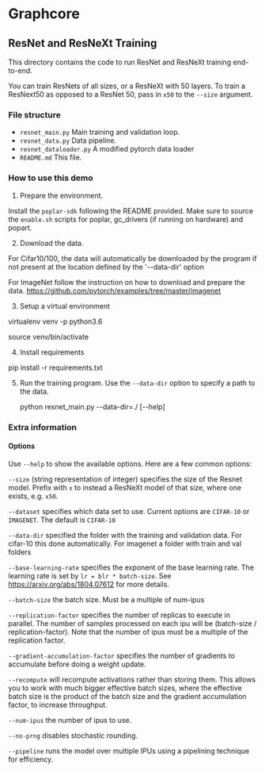 # Graphcore

## ResNet and ResNeXt Training

This directory contains the code to run ResNet and ResNeXt training end-to-end.

You can train ResNets of all sizes, or a ResNeXt with 50 layers.
To train a ResNext50 as opposed to a ResNet 50, pass in `x50` to the `--size` argument. 

### File structure

* `resnet_main.py` Main training and validation loop.
* `resnet_data.py` Data pipeline.
* `resnet_dataloader.py` A modified pytorch data loader
* `README.md` This file.

### How to use this demo

1) Prepare the environment.

  Install the `poplar-sdk` following the README provided. Make sure to source the `enable.sh`
  scripts for poplar, gc_drivers (if running on hardware) and popart.

2) Download the data.

  For Cifar10/100, the data will automatically be downloaded by the program if not present at
  the location defined by the '--data-dir' option

  For ImageNet follow the instruction on how to download and prepare the data. 
  <https://github.com/pytorch/examples/tree/master/imagenet>

3) Setup a virtual environment

  virtualenv venv -p python3.6

  source venv/bin/activate

4) Install requirements

  pip install -r requirements.txt

5) Run the training program. Use the `--data-dir` option to specify a path to
   the data.

    python resnet_main.py --data-dir=./ [--help]


### Extra information

#### Options


Use `--help` to show the available options. Here are a few common options:

`--size` (string representation of integer) specifies the size of the Resnet model. Prefix with `x` to instead a
 ResNeXt model of that size, where one exists, e.g. `x50`.

`--dataset` specifies which data set to use. Current options are `CIFAR-10` 
or `IMAGENET`. The default is `CIFAR-10` 

`--data-dir` specified the folder with the training and validation data. For 
cifar-10 this done automatically. For imagenet a folder with train and val 
folders

`--base-learning-rate` specifies the exponent of the base learning rate.
The learning rate is set by `lr = blr * batch-size`.
See <https://arxiv.org/abs/1804.07612> for more details.

`--batch-size` the batch size. Must be a multiple of num-ipus

`--replication-factor` specifies the number of replicas to execute in parallel. The number of samples processed on each ipu will be
(batch-size / replication-factor).  Note that the number of ipus must be a multiple of the replication factor.

`--gradient-accumulation-factor` specifies the number of gradients to accumulate before doing a weight update.

`--recompute` will recompute activations rather than storing them. This allows you to work with much bigger effective batch sizes, where the effective batch size is the product of the batch size and the gradient accumulation factor, to increase throughput.

`--num-ipus` the number of ipus to use. 

`--no-prng` disables stochastic rounding.

`--pipeline` runs the model over multiple IPUs using a pipelining technique for efficiency.
